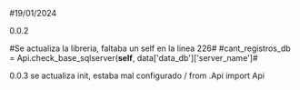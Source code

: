 #19/01/2024

0.0.2

#Se actualiza la libreria, faltaba un self en la linea 226#
#cant_registros_db = Api.check_base_sqlserver(**self**, data['data_db']['server_name']#

0.0.3
se actualiza init, estaba mal configurado / from .Api import Api